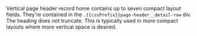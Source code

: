 Vertical page header record home contains up to seven compact layout fields. They're contained in the `.{{cssPrefix}}page-header__detail-row`
div. The heading does not truncate. This is typically used in more compact layouts where more vertical space is desired.


